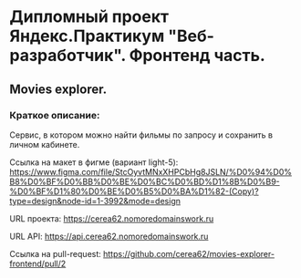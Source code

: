 # Дипломный проект Яндекс.Практикум "Веб-разработчик". Фронтенд часть.

## Movies explorer.

### Краткое описание:

Сервис, в котором можно найти фильмы по запросу и сохранить в личном кабинете.

Ссылка на макет в фигме (вариант light-5): https://www.figma.com/file/StcOyvtMNxXHPCbHg8JSLN/%D0%94%D0%B8%D0%BF%D0%BB%D0%BE%D0%BC%D0%BD%D1%8B%D0%B9-%D0%BF%D1%80%D0%BE%D0%B5%D0%BA%D1%82-(Copy)?type=design&node-id=1-3992&mode=design

URL проекта: https://cerea62.nomoredomainswork.ru 

URL API: https://api.cerea62.nomoredomainswork.ru

Ссылка на pull-request: https://github.com/cerea62/movies-explorer-frontend/pull/2